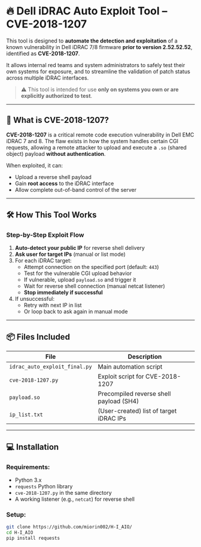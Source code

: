# 🔥 Dell iDRAC Auto Exploit Tool – CVE-2018-1207

This tool is designed to **automate the detection and exploitation** of a known vulnerability in Dell iDRAC 7/8 firmware **prior to version 2.52.52.52**, identified as **CVE-2018-1207**.

It allows internal red teams and system administrators to safely test their own systems for exposure, and to streamline the validation of patch status across multiple iDRAC interfaces.

> ⚠️ This tool is intended for use **only on systems you own or are explicitly authorized to test**.

---

## 🧠 What is CVE-2018-1207?

**CVE-2018-1207** is a critical remote code execution vulnerability in Dell EMC iDRAC 7 and 8. The flaw exists in how the system handles certain CGI requests, allowing a remote attacker to upload and execute a `.so` (shared object) payload **without authentication**.

When exploited, it can:
- Upload a reverse shell payload
- Gain **root access** to the iDRAC interface
- Allow complete out-of-band control of the server

---

## 🛠️ How This Tool Works

### Step-by-Step Exploit Flow

1. **Auto-detect your public IP** for reverse shell delivery
2. **Ask user for target IPs** (manual or list mode)
3. For each iDRAC target:
    - Attempt connection on the specified port (default: `443`)
    - Test for the vulnerable CGI upload behavior
    - If vulnerable, upload `payload.so` and trigger it
    - Wait for reverse shell connection (manual netcat listener)
    - **Stop immediately if successful**
4. If unsuccessful:
    - Retry with next IP in list
    - Or loop back to ask again in manual mode

---

## 📦 Files Included

| File                      | Description                                  |
|---------------------------|----------------------------------------------|
| `idrac_auto_exploit_final.py` | Main automation script                     |
| `cve-2018-1207.py`        | Exploit script for CVE-2018-1207             |
| `payload.so`              | Precompiled reverse shell payload (SH4)      |
| `ip_list.txt`             | (User-created) list of target iDRAC IPs      |

---

## 💻 Installation

### Requirements:

- Python 3.x
- `requests` Python library
- `cve-2018-1207.py` in the same directory
- A working listener (e.g., `netcat`) for reverse shell

### Setup:

```bash
git clone https://github.com/miorin002/H-I_AIO/
cd H-I_AIO
pip install requests
